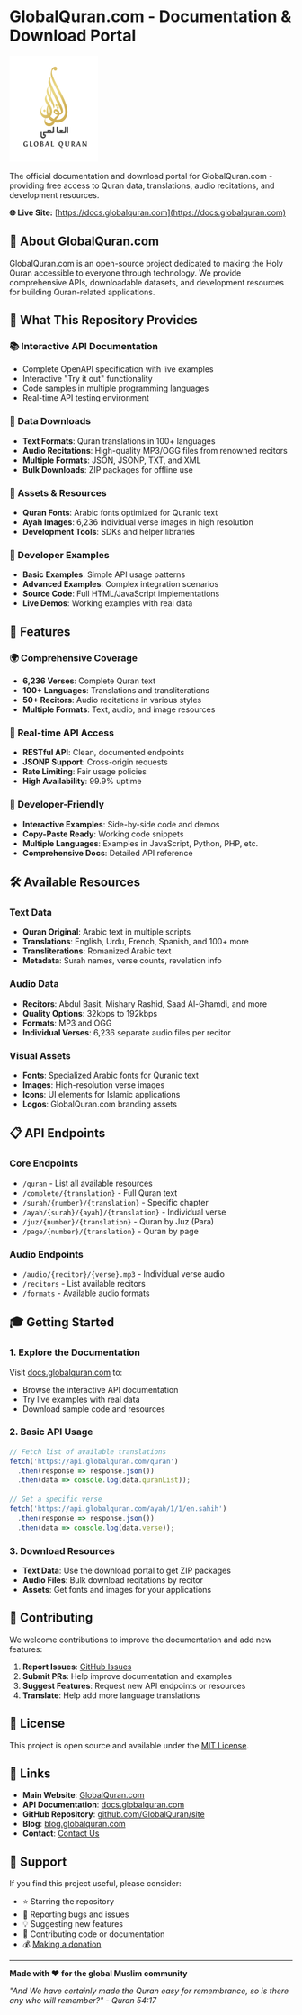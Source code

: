 # GlobalQuran.com - Documentation & Download Portal

![GlobalQuran Logo](public/logo-alternate.png)

The official documentation and download portal for GlobalQuran.com - providing free access to Quran data, translations, audio recitations, and development resources.

**🌐 Live Site:** [https://docs.globalquran.com](https://docs.globalquran.com)

## 📖 About GlobalQuran.com

GlobalQuran.com is an open-source project dedicated to making the Holy Quran accessible to everyone through technology. We provide comprehensive APIs, downloadable datasets, and development resources for building Quran-related applications.

## 🎯 What This Repository Provides

### 📚 Interactive API Documentation
- Complete OpenAPI specification with live examples
- Interactive "Try it out" functionality
- Code samples in multiple programming languages
- Real-time API testing environment

### 💾 Data Downloads
- **Text Formats**: Quran translations in 100+ languages
- **Audio Recitations**: High-quality MP3/OGG files from renowned recitors
- **Multiple Formats**: JSON, JSONP, TXT, and XML
- **Bulk Downloads**: ZIP packages for offline use

### 🎨 Assets & Resources
- **Quran Fonts**: Arabic fonts optimized for Quranic text
- **Ayah Images**: 6,236 individual verse images in high resolution
- **Development Tools**: SDKs and helper libraries

### 🔧 Developer Examples
- **Basic Examples**: Simple API usage patterns
- **Advanced Examples**: Complex integration scenarios
- **Source Code**: Full HTML/JavaScript implementations
- **Live Demos**: Working examples with real data

## 🚀 Features

### 🌍 Comprehensive Coverage
- **6,236 Verses**: Complete Quran text
- **100+ Languages**: Translations and transliterations
- **50+ Recitors**: Audio recitations in various styles
- **Multiple Formats**: Text, audio, and image resources

### 🔄 Real-time API Access
- **RESTful API**: Clean, documented endpoints
- **JSONP Support**: Cross-origin requests
- **Rate Limiting**: Fair usage policies
- **High Availability**: 99.9% uptime

### 📱 Developer-Friendly
- **Interactive Examples**: Side-by-side code and demos
- **Copy-Paste Ready**: Working code snippets
- **Multiple Languages**: Examples in JavaScript, Python, PHP, etc.
- **Comprehensive Docs**: Detailed API reference

## 🛠️ Available Resources

### Text Data
- **Quran Original**: Arabic text in multiple scripts
- **Translations**: English, Urdu, French, Spanish, and 100+ more
- **Transliterations**: Romanized Arabic text
- **Metadata**: Surah names, verse counts, revelation info

### Audio Data
- **Recitors**: Abdul Basit, Mishary Rashid, Saad Al-Ghamdi, and more
- **Quality Options**: 32kbps to 192kbps
- **Formats**: MP3 and OGG
- **Individual Verses**: 6,236 separate audio files per recitor

### Visual Assets
- **Fonts**: Specialized Arabic fonts for Quranic text
- **Images**: High-resolution verse images
- **Icons**: UI elements for Islamic applications
- **Logos**: GlobalQuran.com branding assets

## 📋 API Endpoints

### Core Endpoints
- `/quran` - List all available resources
- `/complete/{translation}` - Full Quran text
- `/surah/{number}/{translation}` - Specific chapter
- `/ayah/{surah}/{ayah}/{translation}` - Individual verse
- `/juz/{number}/{translation}` - Quran by Juz (Para)
- `/page/{number}/{translation}` - Quran by page

### Audio Endpoints
- `/audio/{recitor}/{verse}.mp3` - Individual verse audio
- `/recitors` - List available recitors
- `/formats` - Available audio formats

## 🎓 Getting Started

### 1. Explore the Documentation
Visit [docs.globalquran.com](https://docs.globalquran.com) to:
- Browse the interactive API documentation
- Try live examples with real data
- Download sample code and resources

### 2. Basic API Usage
```javascript
// Fetch list of available translations
fetch('https://api.globalquran.com/quran')
  .then(response => response.json())
  .then(data => console.log(data.quranList));

// Get a specific verse
fetch('https://api.globalquran.com/ayah/1/1/en.sahih')
  .then(response => response.json())
  .then(data => console.log(data.verse));
```

### 3. Download Resources
- **Text Data**: Use the download portal to get ZIP packages
- **Audio Files**: Bulk download recitations by recitor
- **Assets**: Get fonts and images for your applications

## 🤝 Contributing

We welcome contributions to improve the documentation and add new features:

1. **Report Issues**: [GitHub Issues](https://github.com/GlobalQuran/site/issues)
2. **Submit PRs**: Help improve documentation and examples
3. **Suggest Features**: Request new API endpoints or resources
4. **Translate**: Help add more language translations

## 📄 License

This project is open source and available under the [MIT License](LICENSE).

## 🔗 Links

- **Main Website**: [GlobalQuran.com](https://globalquran.com)
- **API Documentation**: [docs.globalquran.com](https://docs.globalquran.com)
- **GitHub Repository**: [github.com/GlobalQuran/site](https://github.com/GlobalQuran/site)
- **Blog**: [blog.globalquran.com](https://blog.globalquran.com)
- **Contact**: [Contact Us](https://blog.globalquran.com/contact-us/)

## 💝 Support

If you find this project useful, please consider:
- ⭐ Starring the repository
- 🐛 Reporting bugs and issues
- 💡 Suggesting new features
- 🤝 Contributing code or documentation
- 💰 [Making a donation](https://globalquran.com/donate/)

---

**Made with ❤️ for the global Muslim community**

*"And We have certainly made the Quran easy for remembrance, so is there any who will remember?" - Quran 54:17*
